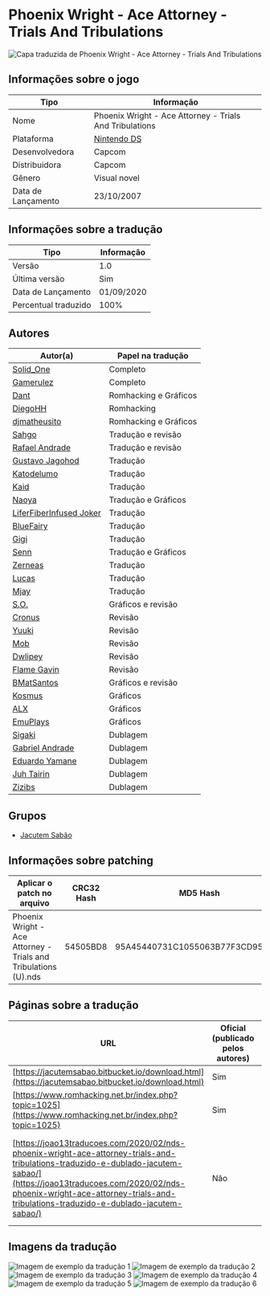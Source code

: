 # Phoenix Wright - Ace Attorney - Trials And Tribulations

![Capa traduzida de Phoenix Wright - Ace Attorney - Trials And Tribulations](capa.png)

## Informações sobre o jogo

| Tipo | Informação |
| ----------- | ----------- |
| Nome | Phoenix Wright \- Ace Attorney \- Trials And Tribulations |
| Plataforma | [Nintendo DS](../) |
| Desenvolvedora | Capcom |
| Distribuidora | Capcom |
| Gênero | Visual novel |
| Data de Lançamento | 23/10/2007 |

## Informações sobre a tradução

| Tipo | Informação |
| ----------- | ----------- |
| Versão | 1\.0 |
| Última versão | Sim |
| Data de Lançamento | 01/09/2020 |
| Percentual traduzido | 100% |

## Autores

| Autor(a) | Papel na tradução |
| ----------- | ----------- |
| [Solid\_One](../../../autores/solid_one/) | Completo |
| [Gamerulez](../../../autores/gamerulez/) | Completo |
| [Dant](../../../autores/dant/) | Romhacking e Gráficos |
| [DiegoHH](../../../autores/diegohh/) | Romhacking |
| [djmatheusito](../../../autores/djmatheusito/) | Romhacking e Gráficos |
| [Sahgo](../../../autores/sahgo/) | Tradução e revisão |
| [Rafael Andrade](../../../autores/rafael-andrade/) | Tradução e revisão |
| [Gustavo Jagohod](../../../autores/gustavo-jagohod/) | Tradução |
| [Katodelumo](../../../autores/katodelumo/) | Tradução |
| [Kaid](../../../autores/kaid/) | Tradução |
| [Naoya](../../../autores/naoya/) | Tradução e Gráficos |
| [LiferFiberInfused Joker](../../../autores/liferfiberinfused-joker/) | Tradução |
| [BlueFairy](../../../autores/bluefairy/) | Tradução |
| [Gigi](../../../autores/gigi/) | Tradução |
| [Senn](../../../autores/senn/) | Tradução e Gráficos |
| [Zerneas](../../../autores/zerneas/) | Tradução |
| [Lucas](../../../autores/lucas/) | Tradução |
| [Mjay](../../../autores/mjay/) | Tradução |
| [S\.O\.](../../../autores/so/) | Gráficos e revisão |
| [Cronus](../../../autores/cronus/) | Revisão |
| [Yuuki](../../../autores/yuuki/) | Revisão |
| [Mob](../../../autores/mob/) | Revisão |
| [Dwlipey](../../../autores/dwlipey/) | Revisão |
| [Flame Gavin](../../../autores/flame-gavin/) | Revisão |
| [BMatSantos](../../../autores/bmatsantos/) | Gráficos e revisão |
| [Kosmus](../../../autores/kosmus/) | Gráficos |
| [ALX](../../../autores/alx/) | Gráficos |
| [EmuPlays](../../../autores/emuplays/) | Gráficos |
| [Sigaki](../../../autores/sigaki/) | Dublagem |
| [Gabriel Andrade](../../../autores/gabriel-andrade/) | Dublagem |
| [Eduardo Yamane](../../../autores/eduardo-yamane/) | Dublagem |
| [Juh Tairin](../../../autores/juh-tairin/) | Dublagem |
| [Zizibs](../../../autores/zizibs/) | Dublagem |

## Grupos

* [Jacutem Sabão](../../../grupos/jacutem-sabao/)

## Informações sobre patching

| Aplicar o patch no arquivo | CRC32 Hash | MD5 Hash |
| ----------- | ----------- | ----------- |
| Phoenix Wright \- Ace Attorney \- Trials and Tribulations \(U\)\.nds | 54505BD8 | 95A45440731C1055063B77F3CD958099 |

## Páginas sobre a tradução

| URL | Oficial (publicado pelos autores) | Possuí link de download |
| ----------- | ----------- | ----------- |
| [https://jacutemsabao.bitbucket.io/download.html](https://jacutemsabao.bitbucket.io/download.html) | Sim | Sim |
| [https://www.romhacking.net.br/index.php?topic=1025](https://www.romhacking.net.br/index.php?topic=1025) | Sim | Sim |
| [https://joao13traducoes.com/2020/02/nds-phoenix-wright-ace-attorney-trials-and-tribulations-traduzido-e-dublado-jacutem-sabao/](https://joao13traducoes.com/2020/02/nds-phoenix-wright-ace-attorney-trials-and-tribulations-traduzido-e-dublado-jacutem-sabao/) | Não | Sim, porém o arquivo ou página de download exige uma senha |

## Imagens da tradução

![Imagem de exemplo da tradução 1](1.png)
![Imagem de exemplo da tradução 2](2.png)
![Imagem de exemplo da tradução 3](3.png)
![Imagem de exemplo da tradução 4](4.png)
![Imagem de exemplo da tradução 5](5.png)
![Imagem de exemplo da tradução 6](6.png)